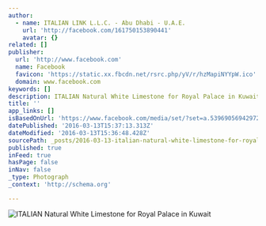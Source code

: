 ```yaml
---
author:
  - name: ITALIAN LINK L.L.C. - Abu Dhabi - U.A.E.
    url: 'http://facebook.com/161750153890441'
    avatar: {}
related: []
publisher:
  url: 'http://www.facebook.com'
  name: Facebook
  favicon: 'https://static.xx.fbcdn.net/rsrc.php/yV/r/hzMapiNYYpW.ico'
  domain: www.facebook.com
keywords: []
description: ITALIAN Natural White Limestone for Royal Palace in Kuwait
title: ''
app_links: []
isBasedOnUrl: 'https://www.facebook.com/media/set/?set=a.539690569429729.1073741833.161750153890441&type=3'
datePublished: '2016-03-13T15:37:13.313Z'
dateModified: '2016-03-13T15:36:48.428Z'
sourcePath: _posts/2016-03-13-italian-natural-white-limestone-for-royal-palace-in-kuwait.md
published: true
inFeed: true
hasPage: false
inNav: false
_type: Photograph
_context: 'http://schema.org'

---
```

![ITALIAN Natural White Limestone for Royal Palace in Kuwait](https://scontent.xx.fbcdn.net/hphotos-frc3/t31.0-8/s720x720/901020_539691259429660_1255396877_o.jpg)